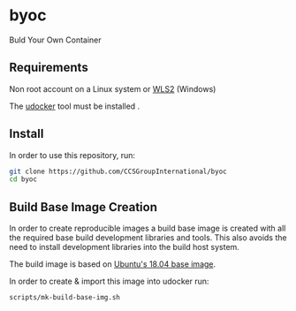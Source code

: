 # byoc
Buld Your Own Container

## Requirements

Non root account on a Linux system or [WLS2](https://docs.microsoft.com/en-us/windows/wsl/wsl2-install) (Windows)


The [udocker](https://github.com/indigo-dc/udocker) tool must be installed .

## Install
In order to use this repository, run:
```sh
git clone https://github.com/CCSGroupInternational/byoc
cd byoc
```

## Build Base Image Creation

In order to create reproducible images a build base image is created with all the required base build development libraries and tools. This also avoids the need to install development libraries into the build host system.

The build image is based on [Ubuntu's 18.04 base image](http://cdimage.ubuntu.com/ubuntu-base/releases/18.04/release/).

In order to create & import this image into udocker run:
```sh
scripts/mk-build-base-img.sh
```
